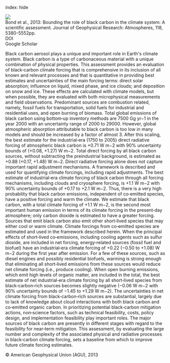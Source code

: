 index: hide

<div class="Citation">
    <div class="Citation-thumb CitationThumb-linked"  data-href="https://doi.org/10.1002/jgrd.50171">
      <img src="https://static.claimspace.cloud/climate-study-static/refs/thumbs/8/Bond_et_al_2013-thumb.png" />
    </div>

  <div class="Citation-body">
    <div class="Citation-text">Bond et al., 2013: Bounding the role of black carbon in the climate system: A scientific assessment. <span class="Article-journal">Journal of Geophysical Research: Atmospheres, </span><span class="Article-volume">118, </span>5380-5552pp.</div>
    <div class="Citation-links">
      <div class="CitationLink" data-href="https://doi.org/10.1002/jgrd.50171">
        <div class="CitationLink-icon CitationLink-Doi"></div>
        <div class="CitationLink-text">DOI</div>
      </div>
      <div class="CitationLink" data-href="https://scholar.google.com/scholar?q=10.1002/jgrd.50171">
        <div class="CitationLink-icon CitationLink-Scholar"></div>
        <div class="CitationLink-text">Google Scholar</div>
      </div>
    </div>
  </div>
</div>

Black carbon aerosol plays a unique and important role in Earth's climate system. Black carbon is a type of carbonaceous material with a unique combination of physical properties. This assessment provides an evaluation of black‐carbon climate forcing that is comprehensive in its inclusion of all known and relevant processes and that is quantitative in providing best estimates and uncertainties of the main forcing terms: direct solar absorption; influence on liquid, mixed phase, and ice clouds; and deposition on snow and ice. These effects are calculated with climate models, but when possible, they are evaluated with both microphysical measurements and field observations. Predominant sources are combustion related, namely, fossil fuels for transportation, solid fuels for industrial and residential uses, and open burning of biomass. Total global emissions of black carbon using bottom‐up inventory methods are 7500 Gg yr−1 in the year 2000 with an uncertainty range of 2000 to 29000. However, global atmospheric absorption attributable to black carbon is too low in many models and should be increased by a factor of almost 3. After this scaling, the best estimate for the industrial‐era (1750 to 2005) direct radiative forcing of atmospheric black carbon is +0.71 W m−2 with 90% uncertainty bounds of (+0.08, +1.27) W m−2. Total direct forcing by all black carbon sources, without subtracting the preindustrial background, is estimated as +0.88 (+0.17, +1.48) W m−2. Direct radiative forcing alone does not capture important rapid adjustment mechanisms. A framework is described and used for quantifying climate forcings, including rapid adjustments. The best estimate of industrial‐era climate forcing of black carbon through all forcing mechanisms, including clouds and cryosphere forcing, is +1.1 W m−2 with 90% uncertainty bounds of +0.17 to +2.1 W m−2. Thus, there is a very high probability that black carbon emissions, independent of co‐emitted species, have a positive forcing and warm the climate. We estimate that black carbon, with a total climate forcing of +1.1 W m−2, is the second most important human emission in terms of its climate forcing in the present‐day atmosphere; only carbon dioxide is estimated to have a greater forcing. Sources that emit black carbon also emit other short‐lived species that may either cool or warm climate. Climate forcings from co‐emitted species are estimated and used in the framework described herein. When the principal effects of short‐lived co‐emissions, including cooling agents such as sulfur dioxide, are included in net forcing, energy‐related sources (fossil fuel and biofuel) have an industrial‐era climate forcing of +0.22 (−0.50 to +1.08) W m−2 during the first year after emission. For a few of these sources, such as diesel engines and possibly residential biofuels, warming is strong enough that eliminating all short‐lived emissions from these sources would reduce net climate forcing (i.e., produce cooling). When open burning emissions, which emit high levels of organic matter, are included in the total, the best estimate of net industrial‐era climate forcing by all short‐lived species from black‐carbon‐rich sources becomes slightly negative (−0.06 W m−2 with 90% uncertainty bounds of −1.45 to +1.29 W m−2). The uncertainties in net climate forcing from black‐carbon‐rich sources are substantial, largely due to lack of knowledge about cloud interactions with both black carbon and co‐emitted organic carbon. In prioritizing potential black‐carbon mitigation actions, non‐science factors, such as technical feasibility, costs, policy design, and implementation feasibility play important roles. The major sources of black carbon are presently in different stages with regard to the feasibility for near‐term mitigation. This assessment, by evaluating the large number and complexity of the associated physical and radiative processes in black‐carbon climate forcing, sets a baseline from which to improve future climate forcing estimates.

<div class="Citation-copy">
&copy; American Geophysical Union (AGU), 2013
</div>